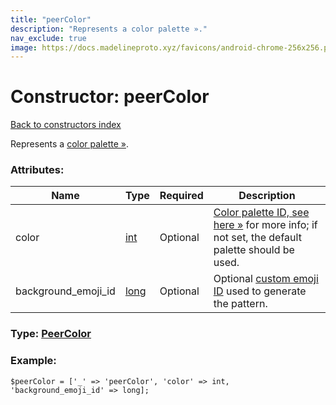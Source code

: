 ```yaml
---
title: "peerColor"
description: "Represents a color palette »."
nav_exclude: true
image: https://docs.madelineproto.xyz/favicons/android-chrome-256x256.png
---
```

# Constructor: peerColor  
[Back to constructors index](/API_docs/constructors/index.html)



Represents a [color palette »](https://core.telegram.org/api/colors).

### Attributes:

| Name     |    Type       | Required | Description |
|----------|---------------|----------|-------------|
|color|[int](/API_docs/types/int.html) | Optional|[Color palette ID, see here »](https://core.telegram.org/api/colors) for more info; if not set, the default palette should be used.|
|background\_emoji\_id|[long](/API_docs/types/long.html) | Optional|Optional [custom emoji ID](https://core.telegram.org/api/custom-emoji) used to generate the pattern.|



### Type: [PeerColor](/API_docs/types/PeerColor.html)


### Example:

```
$peerColor = ['_' => 'peerColor', 'color' => int, 'background_emoji_id' => long];
```  
